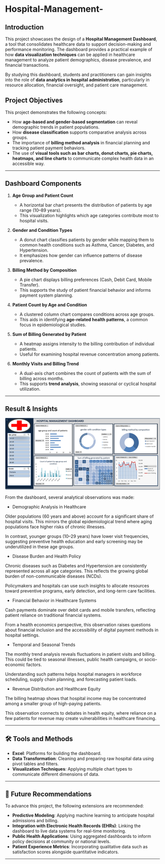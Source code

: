 # Hospital-Management-





## Introduction

This project showcases the design of a **Hospital Management Dashboard**, a tool that consolidates healthcare data to support decision-making and performance monitoring. The dashboard provides a practical example of how **data visualization techniques** can be applied in healthcare management to analyze patient demographics, disease prevalence, and financial transactions.

By studying this dashboard, students and practitioners can gain insights into the role of **data analytics in hospital administration**, particularly in resource allocation, financial oversight, and patient care management.



## Project Objectives

This project demonstrates the following concepts:

* How **age-based and gender-based segmentation** can reveal demographic trends in patient populations.
* How **disease classification** supports comparative analysis across groups.
* The importance of **billing method analysis** in financial planning and tracking patient payment behaviors.
* The use of **visual tools such as bar charts, donut charts, pie charts, heatmaps, and line charts** to communicate complex health data in an accessible way.

---

##  Dashboard Components

1. **Age Group and Patient Count**

   * A horizontal bar chart presents the distribution of patients by age range (10–89 years).
   * This visualization highlights which age categories contribute most to hospital visits.

2. **Gender and Condition Types**

   * A donut chart classifies patients by gender while mapping them to common health conditions such as Asthma, Cancer, Diabetes, and Hypertension.
   * It emphasizes how gender can influence patterns of disease prevalence.

3. **Billing Method by Composition**

   * A pie chart displays billing preferences (Cash, Debit Card, Mobile Transfer).
   * This supports the study of patient financial behavior and informs payment system planning.

4. **Patient Count by Age and Condition**

   * A clustered column chart compares conditions across age groups.
   * This aids in identifying **age-related health patterns**, a common focus in epidemiological studies.

5. **Sum of Billing Generated by Patient**

   * A heatmap assigns intensity to the billing contribution of individual patients.
   * Useful for examining hospital revenue concentration among patients.

6. **Monthly Visits and Billing Trend**

   * A dual-axis chart combines the count of patients with the sum of billing across months.
   * This supports **trend analysis**, showing seasonal or cyclical hospital utilization.

---

## Result & Insights
![Result Dashboard](https://github.com/KevDes22/Hospital-Management-/blob/main/hospital.png)

From the dashboard, several analytical observations was made:

- Demographic Analysis in Healthcare

Older populations (60 years and above) account for a significant share of hospital visits. This mirrors the global epidemiological trend where aging populations face higher risks of chronic illnesses.

In contrast, younger groups (10–29 years) have lower visit frequencies, suggesting preventive health education and early screening may be underutilized in these age groups.

- Disease Burden and Health Policy

Chronic diseases such as Diabetes and Hypertension are consistently represented across all age categories. This reflects the growing global burden of non-communicable diseases (NCDs).

Policymakers and hospitals can use such insights to allocate resources toward preventive programs, early detection, and long-term care facilities.


- Financial Behavior in Healthcare Systems

Cash payments dominate over debit cards and mobile transfers, reflecting patient reliance on traditional financial systems.

From a health economics perspective, this observation raises questions about financial inclusion and the accessibility of digital payment methods in hospital settings.

- Temporal and Seasonal Trends

The monthly trend analysis reveals fluctuations in patient visits and billing. This could be tied to seasonal illnesses, public health campaigns, or socio-economic factors.

Understanding such patterns helps hospital managers in workforce scheduling, supply chain planning, and forecasting patient loads.

- Revenue Distribution and Healthcare Equity

The billing heatmap shows that hospital income may be concentrated among a smaller group of high-paying patients.

This observation connects to debates in health equity, where reliance on a few patients for revenue may create vulnerabilities in healthcare financing.

---

## 🛠️ Tools and Methods

* **Excel**: Platforms for building the dashboard.
* **Data Transformation**: Cleaning and preparing raw hospital data using pivot tables and filters.
* **Visualization Techniques**: Applying multiple chart types to communicate different dimensions of data.

---

## 🔮 Future Recommendations

To advance this project, the following extensions are recommended:

* **Predictive Modeling**: Applying machine learning to anticipate hospital admissions and billing.
* **Integration with Electronic Health Records (EHRs)**: Linking the dashboard to live data systems for real-time monitoring.
* **Public Health Applications**: Using aggregated dashboards to inform policy decisions at community or national levels.
* **Patient Experience Metrics**: Incorporating qualitative data such as satisfaction scores alongside quantitative indicators.

---


